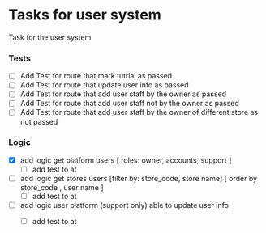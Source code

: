 # Tasks for user system
Task for the user system
### Tests
- [ ] Add Test for route that mark tutrial as passed
- [ ] Add Test for route that update user info as passed
- [ ] Add Test for route that add user staff by the owner as passed
- [ ] Add Test for route that add user staff not by the owner as passed
- [ ] Add Test for route that add user staff by the owner of different store as not passed

### Logic
- [x] add logic get platform users [ roles: owner, accounts,  support ]
  - [ ] add test to at
- [ ] add logic get stores users [filter by: store_code, store name] [ order by store_code , user name ]
  - [ ] add test to at
- [ ] add logic user platform (support only) able to update user info
  - [ ] add test to at

